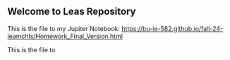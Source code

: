 ## Welcome to Leas Repository

This is the file to my Jupiter Notebook: https://bu-ie-582.github.io/fall-24-leamchls/Homework_Final_Version.html

This is the file to
